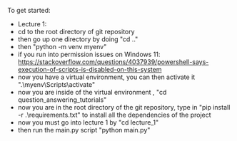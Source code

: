 



To get started:

- Lecture 1: 
 - cd to the root directory of git repository
 - then go up one directory by doing "cd .."
 - then "python -m venv myenv"
 - if you run into permission issues on Windows 11: https://stackoverflow.com/questions/4037939/powershell-says-execution-of-scripts-is-disabled-on-this-system
 - now you have a virtual environment, you can then activate it ".\myenv\Scripts\activate"
 - now you are inside of the virtual environment , "cd question_answering_tutorials"
 - now you are in the root directory of the git repository, type in "pip install -r .\requirements.txt" to install all the dependencies of the project
 - now you must go into lecture 1 by "cd lecture_1"
 - then run the main.py script "python main.py"
